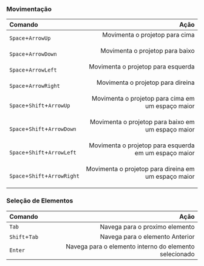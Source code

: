 ### Movimentação
| Comando | Ação 
| :- | -: 
```Space```+```ArrowUp```|Movimenta o projetop para cima<p>
```Space```+```ArrowDown```|Movimenta o projetop para baixo<p>
```Space```+```ArrowLeft```|Movimenta o projetop para esquerda<p>
```Space```+```ArrowRight```|Movimenta o projetop para direina<p>
```Space```+```Shift```+```ArrowUp```|Movimenta o projetop para cima em um espaço maior<p>
```Space```+```Shift```+```ArrowDown```|Movimenta o projetop para baixo em um espaço maior<p>
```Space```+```Shift```+```ArrowLeft```|Movimenta o projetop para esquerda em um espaço maior<p>
```Space```+```Shift```+```ArrowRight```|Movimenta o projetop para direina em um espaço maior<p>
### Seleção de Elementos
| Comando | Ação
| :- | -: |
```Tab```| Navega para o proximo elemento
```Shift```+```Tab```| Navega para o elemento Anterior
```Enter```| Navega para o elemento interno do elemento selecionado
